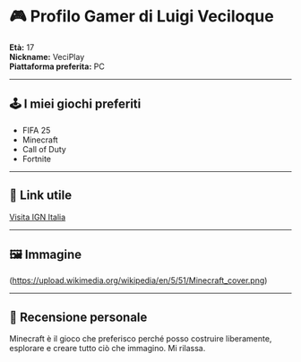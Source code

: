 # 🎮 Profilo Gamer di Luigi Veciloque

**Età:** 17   
**Nickname:** VeciPlay  
**Piattaforma preferita:** PC

---

## 🕹️ I miei giochi preferiti
- FIFA 25
- Minecraft
- Call of Duty
- Fortnite

---

## 🔗 Link utile
[Visita IGN Italia](https://www.ign.com/it)

---

## 🖼️ Immagine
(https://upload.wikimedia.org/wikipedia/en/5/51/Minecraft_cover.png)

---

## 📝 Recensione personale
Minecraft è il gioco che preferisco perché posso costruire liberamente, esplorare e creare tutto ciò che immagino. Mi rilassa.
